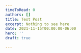 ```yaml
---
timeToRead: 0
authors: []
title: Test Post
excerpt: Nothing to see here
date: 2021-11-15T00:00:00-06:00
hero: ''
draft: true

---
```

